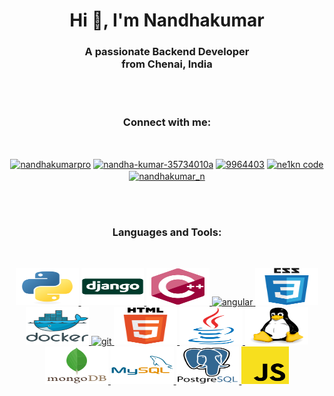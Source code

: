 <h1 align="center">Hi 👋, I'm Nandhakumar</h1>
<h3 align="center">A passionate Backend Developer <br>from Chenai, India</h3>
<br>
<br>
<h3 align="center">Connect with me:</h3><br>
<p align="center">
<a href="https://codepen.io/nandhakumarpro" target="blank"><img align="center"  width="10%" src="https://raw.githubusercontent.com/rahuldkjain/github-profile-readme-generator/master/src/images/icons/Social/codepen.svg" alt="nandhakumarpro" height="30" width="40" /></a>
<a href="https://linkedin.com/in/nandha-kumar-35734010a" target="blank"><img align="center" width="10%" src="https://raw.githubusercontent.com/rahuldkjain/github-profile-readme-generator/master/src/images/icons/Social/linked-in-alt.svg" alt="nandha-kumar-35734010a" height="30" width="40" /></a>
<a href="https://stackoverflow.com/users/9964403" target="blank"><img align="center" width="10%" src="https://raw.githubusercontent.com/rahuldkjain/github-profile-readme-generator/master/src/images/icons/Social/stack-overflow.svg" alt="9964403" height="30" width="40" /></a>
<a href="https://www.youtube.com/channel/UCZ9a-lTua6Wuhf8ePOcZArg" target="blank"><img align="center" width="10%" src="https://raw.githubusercontent.com/rahuldkjain/github-profile-readme-generator/master/src/images/icons/Social/youtube.svg" alt="ne1kn code" height="30" width="40" /></a>
<a href="https://www.leetcode.com/nandhakumar_n" target="blank"><img align="center" width="10%" src="https://raw.githubusercontent.com/rahuldkjain/github-profile-readme-generator/master/src/images/icons/Social/leet-code.svg" alt="nandhakumar_n" height="30" width="40" /></a>
</p>
<br>
<br>
<h3 align="center" width="20%">Languages and Tools:</h3><br>
<p width="60%" align="center">
  <a href="https://www.python.org" target="_blank"> <img width="20%"  src="https://raw.githubusercontent.com/devicons/devicon/master/icons/python/python-original.svg" alt="python" width="40" height="60"/> </a>
  <a href="https://www.djangoproject.com/" target="_blank"> <img width="20%" src="https://raw.githubusercontent.com/devicons/devicon/master/icons/django/django-original.svg" alt="django" width="40" height="60"/>
  <a href="https://www.w3schools.com/cpp/" target="_blank"> <img width="20%" src="https://raw.githubusercontent.com/devicons/devicon/master/icons/cplusplus/cplusplus-original.svg" alt="cplusplus" width="40" height="60"/>
  <a href="https://angular.io" target="_blank"> <img width="20%" src="https://angular.io/assets/images/logos/angular/angular.svg" alt="angular" width="40" height="60"/> </a>
  <a href="https://www.w3schools.com/css/" target="_blank"> <img width="20%" src="https://raw.githubusercontent.com/devicons/devicon/master/icons/css3/css3-original-wordmark.svg" alt="css3" width="40" height="60"/> </a>
  <a href="https://www.docker.com/" target="_blank"> <img width="20%" src="https://raw.githubusercontent.com/devicons/devicon/master/icons/docker/docker-original-wordmark.svg" alt="docker" width="40" height="60"/> </a>
  <a href="https://git-scm.com/" target="_blank"> <img width="20%" src="https://www.vectorlogo.zone/logos/git-scm/git-scm-icon.svg" alt="git" width="40" height="60"/> </a>
  <a href="https://www.w3.org/html/" target="_blank"> <img width="20%" src="https://raw.githubusercontent.com/devicons/devicon/master/icons/html5/html5-original-wordmark.svg" alt="html5" width="40" height="60"/> </a>
  <a href="https://www.java.com" target="_blank"> <img width="20%" src="https://raw.githubusercontent.com/devicons/devicon/master/icons/java/java-original.svg" alt="java" width="40" height="60"/> </a>
  <a href="https://www.linux.org/" target="_blank"> <img width="20%" src="https://raw.githubusercontent.com/devicons/devicon/master/icons/linux/linux-original.svg" alt="linux" width="40" height="60"/> </a>
  <a href="https://www.mongodb.com/" target="_blank"> <img width="20%" src="https://raw.githubusercontent.com/devicons/devicon/master/icons/mongodb/mongodb-original-wordmark.svg" alt="mongodb" width="40" height="60"/> </a>
  <a href="https://www.mysql.com/" target="_blank"> <img width="20%" src="https://raw.githubusercontent.com/devicons/devicon/master/icons/mysql/mysql-original-wordmark.svg" alt="mysql" width="40" height="60"/> </a>
  <a href="https://www.postgresql.org"  target="_blank"> <img width="20%" src="https://raw.githubusercontent.com/devicons/devicon/master/icons/postgresql/postgresql-original-wordmark.svg" alt="postgresql" width="40" height="60"/> </a>
  <a href="https://www.postgresql.org"  target="_blank">
     <img width="15%" src="https://github.com/Nandhakumarpro/learnDjango/blob/master/javascript.svg" alt="postgresql" width="40" height="60"/>
  </a>
</p>
